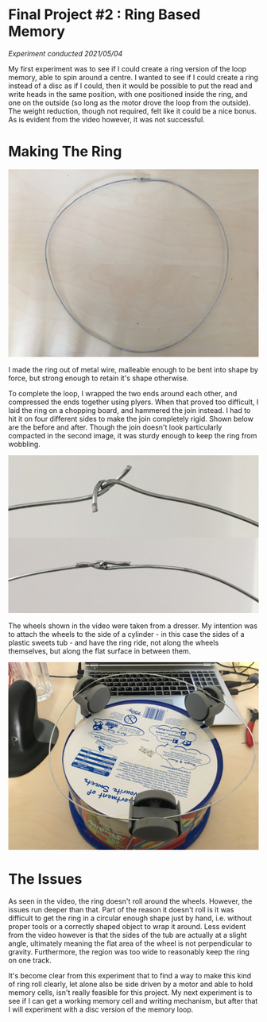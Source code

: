# Final Project #2 : Ring Based Memory
*Experiment conducted 2021/05/04*

My first experiment was to see if I could create a ring version of the loop memory, able to spin around a centre. I wanted to see if I could create a ring instead of a disc as if I could, then it would be possible to put the read and write heads in the same position, with one positioned inside the ring, and one on the outside (so long as the motor drove the loop from the outside). The weight reduction, though not required, felt like it could be a nice bonus. As is evident from the video however, it was not successful.

# Making The Ring
![A photo of the metal ring laid on a desk.](https://raw.githubusercontent.com/JoshIsAStudent/physical-computing/main/post-content/project-02/complete-ring.jpg)

I made the ring out of metal wire, malleable enough to be bent into shape by force, but strong enough to retain it's shape otherwise.

To complete the loop, I wrapped the two ends around each other, and compressed the ends together using plyers. When that proved too difficult, I laid the ring on a chopping board, and hammered the join instead. I had to hit it on four different sides to make the join completely rigid. Shown below are the before and after. Though the join doesn't look particularly compacted in the second image, it was sturdy enough to keep the ring from wobbling.

![A side by side comparison of where the two ends of the wire join. On one side the join has not been compressed, on the other it has.](https://raw.githubusercontent.com/JoshIsAStudent/physical-computing/main/post-content/project-02/ring-join-comparison.jpg)

The wheels shown in the video were taken from a dresser. My intention was to attach the wheels to the side of a cylinder - in this case the sides of a plastic sweets tub - and have the ring ride, not along the wheels themselves, but along the flat surface in between them.

![A photo of the ring, placed on top of the wheels attached to the side of the tub.](https://raw.githubusercontent.com/JoshIsAStudent/physical-computing/main/post-content/project-02/ring-on-rails.jpg)

# The Issues
As seen in the video, the ring doesn't roll around the wheels. However, the issues run deeper than that. Part of the reason it doesn't roll is it was difficult to get the ring in a circular enough shape just by hand, i.e. without proper tools or a correctly shaped object to wrap it around. Less evident from the video however is that the sides of the tub are actually at a slight angle, ultimately meaning the flat area of the wheel is not perpendicular to gravity. Furthermore, the region was too wide to reasonably keep the ring on one track.

It's become clear from this experiment that to find a way to make this kind of ring roll clearly, let alone also be side driven by a motor and able to hold memory cells, isn't really feasible for this project. My next experiment is to see if I can get a working memory cell and writing mechanism, but after that I will experiment with a disc version of the memory loop.
